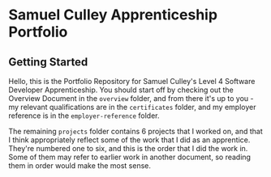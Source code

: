 # Samuel Culley Apprenticeship Portfolio
## Getting Started

Hello, this is the Portfolio Repository for Samuel Culley's Level 4 Software Developer Apprenticeship. You should start off by checking out the Overview Document in the `overview` folder, and from there it's up to you - my relevant qualifications are in the `certificates` folder, and my employer reference is in the `employer-reference` folder. 

The remaining `projects` folder contains 6 projects that I worked on, and that I think appropriately reflect some of the work that I did as an apprentice. They're numbered one to six, and this is the order that I did the work in. Some of them may refer to earlier work in another document, so reading them in order would make the most sense. 
